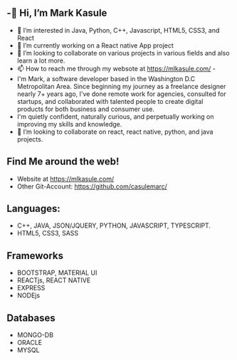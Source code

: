 
## -👋 Hi, I’m Mark Kasule
- 👀 I’m interested in Java, Python, C++, Javascript, HTML5, CSS3, and React
- 🌱 I’m currently working on a React native App project
- 💞️ I’m looking to collaborate on various projects in various fields and also learn a lot more.
- 📫 How to reach me through my websote at https://mlkasule.com/ - 
- I'm Mark, a software developer based in the Washington D.C Metropolitan Area. Since beginning my journey as a freelance designer nearly 7+ years ago, I've done remote work for agencies, consulted for startups, and collaborated with talented people to create digital products for both business and consumer use.
- I'm quietly confident, naturally curious, and perpetually working on improving my skills and knowledge.
- 👯 I’m looking to collaborate on react, react native, python, and java projects.

## Find Me around the web!
- Website at https://mlkasule.com/
- Other Git-Account: https://github.com/casulemarc/

## Languages:
- C++, JAVA, JSON/JQUERY, PYTHON, JAVASCRIPT, TYPESCRIPT.
- HTML5, CSS3, SASS
## Frameworks
- BOOTSTRAP, MATERIAL UI
- REACTjs, REACT NATIVE
- EXPRESS
- NODEjs
## Databases
- MONGO-DB
- ORACLE
- MYSQL


<!--
**casulemarc/casulemarc** is a ✨ _special_ ✨ repository because its `README.md` (this file) appears on your GitHub profile.

Here are some ideas to get you started:

- 🔭 I’m currently working on ...
- 🌱 I’m currently learning ...
- 👯 I’m looking to collaborate on ...
- 🤔 I’m looking for help with ...
- 💬 Ask me about ...
- 📫 How to reach me: ...
- 😄 Pronouns: ...
- ⚡ Fun fact: ...
-->
